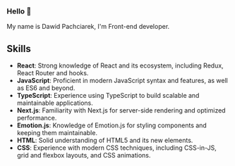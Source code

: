 ### Hello 👋

My name is Dawid Pachciarek, I'm Front-end developer.

## Skills 
- **React**: Strong knowledge of React and its ecosystem, including Redux, React Router and hooks.
- **JavaScript**: Proficient in modern JavaScript syntax and features, as well as ES6 and beyond.
- **TypeScript**: Experience using TypeScript to build scalable and maintainable applications.
- **Next.js**: Familiarity with Next.js for server-side rendering and optimized performance.
- **Emotion.js**: Knowledge of Emotion.js for styling components and keeping them maintainable.
- **HTML**: Solid understanding of HTML5 and its new elements.
- **CSS**: Experience with modern CSS techniques, including CSS-in-JS, grid and flexbox layouts, and CSS animations.

<!--
**Pachciar3/Pachciar3** is a ✨ _special_ ✨ repository because its `README.md` (this file) appears on your GitHub profile.

Here are some ideas to get you started:

- 🔭 I’m currently working on ...
- 🌱 I’m currently learning ...
- 👯 I’m looking to collaborate on ...
- 🤔 I’m looking for help with ...
- 💬 Ask me about ...
- 📫 How to reach me: ...
- 😄 Pronouns: ...
- ⚡ Fun fact: ...
-->
